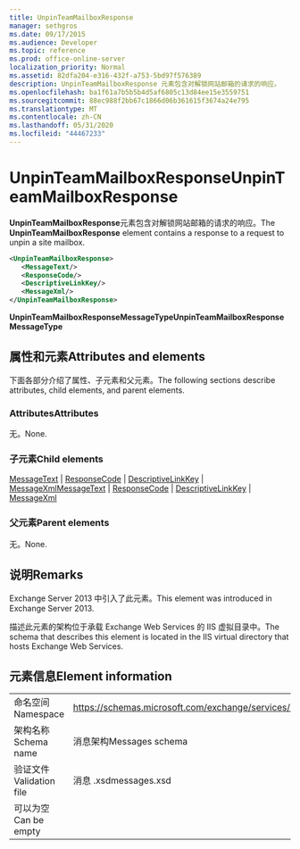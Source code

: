 ```yaml
---
title: UnpinTeamMailboxResponse
manager: sethgros
ms.date: 09/17/2015
ms.audience: Developer
ms.topic: reference
ms.prod: office-online-server
localization_priority: Normal
ms.assetid: 82dfa204-e316-432f-a753-5bd97f576389
description: UnpinTeamMailboxResponse 元素包含对解锁网站邮箱的请求的响应。
ms.openlocfilehash: ba1f61a7b5b5b4d5af6805c13d84ee15e3559751
ms.sourcegitcommit: 88ec988f2bb67c1866d06b361615f3674a24e795
ms.translationtype: MT
ms.contentlocale: zh-CN
ms.lasthandoff: 05/31/2020
ms.locfileid: "44467233"
---
```

# <a name="unpinteammailboxresponse"></a><span data-ttu-id="6f9e1-103">UnpinTeamMailboxResponse</span><span class="sxs-lookup"><span data-stu-id="6f9e1-103">UnpinTeamMailboxResponse</span></span>

<span data-ttu-id="6f9e1-104">**UnpinTeamMailboxResponse**元素包含对解锁网站邮箱的请求的响应。</span><span class="sxs-lookup"><span data-stu-id="6f9e1-104">The **UnpinTeamMailboxResponse** element contains a response to a request to unpin a site mailbox.</span></span> 
  
```XML
<UnpinTeamMailboxResponse>
   <MessageText/>
   <ResponseCode/>
   <DescriptiveLinkKey/>
   <MessageXml/>
</UnpinTeamMailboxResponse>
```

 <span data-ttu-id="6f9e1-105">**UnpinTeamMailboxResponseMessageType**</span><span class="sxs-lookup"><span data-stu-id="6f9e1-105">**UnpinTeamMailboxResponseMessageType**</span></span>
## <a name="attributes-and-elements"></a><span data-ttu-id="6f9e1-106">属性和元素</span><span class="sxs-lookup"><span data-stu-id="6f9e1-106">Attributes and elements</span></span>

<span data-ttu-id="6f9e1-107">下面各部分介绍了属性、子元素和父元素。</span><span class="sxs-lookup"><span data-stu-id="6f9e1-107">The following sections describe attributes, child elements, and parent elements.</span></span>
  
### <a name="attributes"></a><span data-ttu-id="6f9e1-108">Attributes</span><span class="sxs-lookup"><span data-stu-id="6f9e1-108">Attributes</span></span>

<span data-ttu-id="6f9e1-109">无。</span><span class="sxs-lookup"><span data-stu-id="6f9e1-109">None.</span></span>
  
### <a name="child-elements"></a><span data-ttu-id="6f9e1-110">子元素</span><span class="sxs-lookup"><span data-stu-id="6f9e1-110">Child elements</span></span>

<span data-ttu-id="6f9e1-111">[MessageText](messagetext.md)  | [ResponseCode](responsecode.md)  | [DescriptiveLinkKey](descriptivelinkkey.md)  | [MessageXml](messagexml.md)</span><span class="sxs-lookup"><span data-stu-id="6f9e1-111">[MessageText](messagetext.md) | [ResponseCode](responsecode.md) | [DescriptiveLinkKey](descriptivelinkkey.md) | [MessageXml](messagexml.md)</span></span>
  
### <a name="parent-elements"></a><span data-ttu-id="6f9e1-112">父元素</span><span class="sxs-lookup"><span data-stu-id="6f9e1-112">Parent elements</span></span>

<span data-ttu-id="6f9e1-113">无。</span><span class="sxs-lookup"><span data-stu-id="6f9e1-113">None.</span></span>
  
## <a name="remarks"></a><span data-ttu-id="6f9e1-114">说明</span><span class="sxs-lookup"><span data-stu-id="6f9e1-114">Remarks</span></span>

<span data-ttu-id="6f9e1-115">Exchange Server 2013 中引入了此元素。</span><span class="sxs-lookup"><span data-stu-id="6f9e1-115">This element was introduced in Exchange Server 2013.</span></span>
  
<span data-ttu-id="6f9e1-116">描述此元素的架构位于承载 Exchange Web Services 的 IIS 虚拟目录中。</span><span class="sxs-lookup"><span data-stu-id="6f9e1-116">The schema that describes this element is located in the IIS virtual directory that hosts Exchange Web Services.</span></span>
  
## <a name="element-information"></a><span data-ttu-id="6f9e1-117">元素信息</span><span class="sxs-lookup"><span data-stu-id="6f9e1-117">Element information</span></span>

|||
|:-----|:-----|
|<span data-ttu-id="6f9e1-118">命名空间</span><span class="sxs-lookup"><span data-stu-id="6f9e1-118">Namespace</span></span>  <br/> |https://schemas.microsoft.com/exchange/services/2006/messages  <br/> |
|<span data-ttu-id="6f9e1-119">架构名称</span><span class="sxs-lookup"><span data-stu-id="6f9e1-119">Schema name</span></span>  <br/> |<span data-ttu-id="6f9e1-120">消息架构</span><span class="sxs-lookup"><span data-stu-id="6f9e1-120">Messages schema</span></span>  <br/> |
|<span data-ttu-id="6f9e1-121">验证文件</span><span class="sxs-lookup"><span data-stu-id="6f9e1-121">Validation file</span></span>  <br/> |<span data-ttu-id="6f9e1-122">消息 .xsd</span><span class="sxs-lookup"><span data-stu-id="6f9e1-122">messages.xsd</span></span>  <br/> |
|<span data-ttu-id="6f9e1-123">可以为空</span><span class="sxs-lookup"><span data-stu-id="6f9e1-123">Can be empty</span></span>  <br/> ||
   

